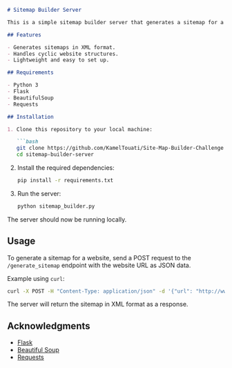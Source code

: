 ```markdown
# Sitemap Builder Server

This is a simple sitemap builder server that generates a sitemap for a given website URL. It prevents infinite loops caused by cycles on the website by keeping track of visited URLs. The server is built using Python and Flask.

## Features

- Generates sitemaps in XML format.
- Handles cyclic website structures.
- Lightweight and easy to set up.

## Requirements

- Python 3
- Flask
- BeautifulSoup
- Requests

## Installation

1. Clone this repository to your local machine:

   ```bash
   git clone https://github.com/KamelTouati/Site-Map-Builder-Challenge.git
   cd sitemap-builder-server
   ```

2. Install the required dependencies:

   ```bash
   pip install -r requirements.txt
   ```

3. Run the server:

   ```bash
   python sitemap_builder.py
   ```

The server should now be running locally.

## Usage

To generate a sitemap for a website, send a POST request to the `/generate_sitemap` endpoint with the website URL as JSON data.

Example using `curl`:

```bash
curl -X POST -H "Content-Type: application/json" -d '{"url": "http://www.example.com"}' http://localhost:5000/generate_sitemap
```

The server will return the sitemap in XML format as a response.

## Acknowledgments

- [Flask](https://flask.palletsprojects.com/)
- [Beautiful Soup](https://www.crummy.com/software/BeautifulSoup/bs4/doc/)
- [Requests](https://docs.python-requests.org/en/latest/)